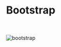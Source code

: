 # Bootstrap
<br>

![bootstrap](https://user-images.githubusercontent.com/96446413/162557960-0adea1cc-353b-44ed-945a-49a9b2750e9b.gif)
